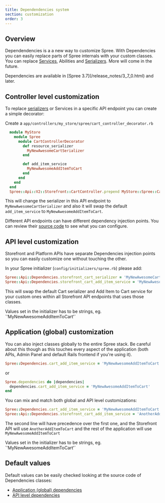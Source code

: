 ```yaml
---
title: Dependendencies system
section: customization
order: 3
---
```


## Overview

Dependendencies is a a new way to customize Spree. With Dependencies you can easily replace parts of Spree internals with your custom classes. You can replace [Services](https://github.com/spree/spree/tree/master/core/app/services/spree), Abilities and [Serializers](https://github.com/spree/spree/tree/master/api/app/serializers/spree/v2). More will come in the future.

<alert kind="warning">
  Dependencies are available in [Spree 3.7](/release_notes/3_7_0.html) and later.
</alert>

## Controller level customization

To replace [serializers](https://github.com/Netflix/fast_jsonapi) or Services in a specific API endpoint you can create a simple decorator:

Create a `app/controllers/my_store/spree/cart_controller_decorator.rb`

```ruby
  module MyStore
    module Spree
      module CartControllerDecorator
        def resource_serializer
          MyNewAwesomeCartSerializer
        end

        def add_item_service
          MyNewAwesomeAddItemToCart
        end
      end
    end
  end
  Spree::Api::V2::Storefront::CartController.prepend MyStore::Spree::CartControllerDecorator
```

This will change the serializer in this API endpoint to `MyNewAwesomeCartSerializer` and also it will swap the default `add_item_service` to `MyNewAwesomeAddItemToCart`.

Different API endpoints can have different dependency injection points. You can review their [source code](https://github.com/spree/spree/tree/master/api/app/controllers/spree/api/v2) to see what you can configure.

## API level customization

Storefront and Platform APIs have separate Dependencies injection points so you can easily customize one without touching the other.

In your Spree initializer (`config/initializers/spree.rb`) please add:

```ruby
Spree::Api::Dependencies.storefront_cart_serializer = 'MyNewAwesomeCartSerializer'
Spree::Api::Dependencies.storefront_cart_add_item_service = 'MyNewAwesomeAddItemToCart'
```

This will swap the default Cart serializer and Add Item to Cart service for your custom ones within all Storefront API endpoints that uses those classes.

<alert kind="warning">
  Values set in the initializer has to be strings, eg. `'MyNewAwesomeAddItemToCart'`
</alert>

## Application (global) customization

You can also inject classes globally to the entire Spree stack. Be careful about this though as this touches every aspect of the application (both APIs, Admin Panel and default Rails frontend if you're using it).

```ruby
Spree::Dependencies.cart_add_item_service = 'MyNewAwesomeAddItemToCart'
```

or

```ruby
Spree.dependencies do |dependencies|
  dependencies.cart_add_item_service = 'MyNewAwesomeAddItemToCart'
end
```

You can mix and match both global and API level customizations:

```ruby
Spree::Dependencies.cart_add_item_service = 'MyNewAwesomeAddItemToCart'
Spree::Api::Dependencies.storefront_cart_add_item_service = 'AnotherAddItemToCart'
```

The second line will have precedence over the first one, and the Storefront API will use `AnotherAddItemToCart` and the rest of the application will use `MyNewAwesomeAddItemToCart`

<alert kind="warning">
  Values set in the initializer has to be strings, eg. `'MyNewAwesomeAddItemToCart'`
</alert>

## Default values

Default values can be easily checked looking at the source code of Dependencies classes:

- [Application (global) dependencies](https://github.com/spree/spree/blob/master/core/app/models/spree/app_dependencies.rb)
- [API level dependencies](https://github.com/spree/spree/blob/master/api/app/models/spree/api_dependencies.rb)
